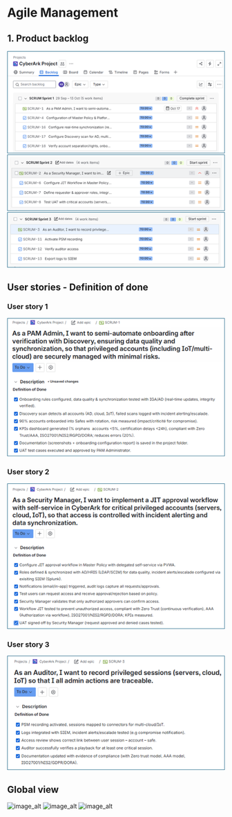 # Agile Management 

## 1. Product backlog

![image_alt](https://github.com/Kristina-1991/CyberArk-Implementation-Portfolio/blob/43d1c0e2f1f0ca3168e06c687b6cc2c8ef58c87a/00_Support-documents/diagrams/Backlog%20produ%201.png?raw=true)
![image_alt](https://github.com/Kristina-1991/CyberArk-Implementation-Portfolio/blob/58615a9f1a9d5220400aa5aeab239cdd2ef6de2b/00_Support-documents/diagrams/Backlog%20produ2.png?raw=true)
![image_alt](https://github.com/Kristina-1991/CyberArk-Implementation-Portfolio/blob/27134a828d98275e7b1cfd552f0286e377b962f7/00_Support-documents/diagrams/Backlog%20prod3.png?raw=true)


## User stories - Definition of done
### User story 1 

![image_alt](https://github.com/Kristina-1991/CyberArk-Implementation-Portfolio/blob/b7980d39b6cb36e1e404708d1a5a7c8853c1eb62/00_Support-documents/diagrams/User%20story%201%20-%20DOD.png?raw=true)

### User story 2

![image_alt](https://github.com/Kristina-1991/CyberArk-Implementation-Portfolio/blob/bd8910cb2f300c504a42fa9289c52a85dcb6d3ff/00_Support-documents/diagrams/User%20story%202%20-%20DOD.png?raw=true)

### User story 3

![image_alt](https://github.com/Kristina-1991/CyberArk-Implementation-Portfolio/blob/8ad194ba26a9ed9196a693e7033510050ec26f06/00_Support-documents/diagrams/User%20story%203%20-%20DOD.png?raw=true)


## Global view

![image_alt]()
![image_alt]()
![image_alt]()
